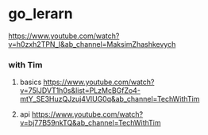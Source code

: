# go_lerarn


https://www.youtube.com/watch?v=h0zxh2TPN_I&ab_channel=MaksimZhashkevych


### with Tim 
1. basics
https://www.youtube.com/watch?v=75lJDVT1h0s&list=PLzMcBGfZo4-mtY_SE3HuzQJzuj4VlUG0q&ab_channel=TechWithTim

2. api 
https://www.youtube.com/watch?v=bj77B59nkTQ&ab_channel=TechWithTim



